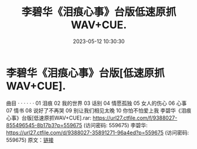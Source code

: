 ﻿---
title: 李碧华《泪痕心事》台版低速原抓WAV+CUE.
date: 2023-05-12 10:30:30
categories: WAV车载音乐、镜像
tags: 华语中文
---
# 李碧华《泪痕心事》台版[低速原抓WAV+CUE].

曲目
· · · · · ·
01 泪痕
02 我的世界
03 话别
04 情愿孤独
05 女人的伤心
06 心事
07 情书
08 说好了不再哭
09 别让我们相见太晚
10 你怕不怕爱上我
李碧华《泪痕心事》台版[低速原抓WAV+CUE].rar: https://url27.ctfile.com/f/9388027-855496545-8b17b3?p=559675
(访问密码: 559675)
李碧华: https://url27.ctfile.com/d/9388027-35891271-96a4ed?p=559675
(访问密码: 559675)
原文：[链接](https://blog.sina.com.cn/s/blog_1647c7e76010311ue.html)